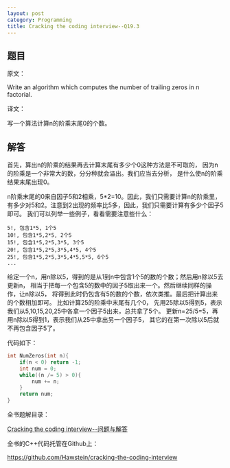 ```yaml
---
layout: post
category: Programming
title: Cracking the coding interview--Q19.3
---
```


## 题目

原文：

Write an algorithm which computes the number of trailing zeros in n 
factorial.	

译文：

写一个算法计算n的阶乘末尾0的个数。

## 解答

首先，算出n的阶乘的结果再去计算末尾有多少个0这种方法是不可取的，
因为n的阶乘是一个非常大的数，分分种就会溢出。我们应当去分析，
是什么使n的阶乘结果末尾出现0。

n阶乘末尾的0来自因子5和2相乘，5*2=10。因此，我们只需要计算n的阶乘里，
有多少对5和2。注意到2出现的频率比5多，因此，我们只需要计算有多少个因子5即可。
我们可以列举一些例子，看看需要注意些什么：

	5!, 包含1*5, 1个5
	10!, 包含1*5,2*5, 2个5
	15!, 包含1*5,2*5,3*5, 3个5
	20!, 包含1*5,2*5,3*5,4*5, 4个5
	25!, 包含1*5,2*5,3*5,4*5,5*5, 6个5
	...

给定一个n，用n除以5，得到的是从1到n中包含1个5的数的个数；然后用n除以5去更新n，
相当于把每一个包含5的数中的因子5取出来一个。然后继续同样的操作，让n除以5，
将得到此时仍包含有5的数的个数，依次类推。最后把计算出来的个数相加即可。
比如计算25的阶乘中末尾有几个0，
先用25除以5得到5，表示我们从5,10,15,20,25中各拿一个因子5出来，总共拿了5个。
更新n=25/5=5，再用n除以5得到1，表示我们从25中拿出另一个因子5，
其它的在第一次除以5后就不再包含因子5了。

代码如下：

```cpp
int NumZeros(int n){
    if(n < 0) return -1;
    int num = 0;
    while((n /= 5) > 0){
        num += n;
    }
    return num;
}
```


全书题解目录：

[Cracking the coding interview--问题与解答](/posts/ctci-solutions-contents.html)

全书的C++代码托管在Github上：

<https://github.com/Hawstein/cracking-the-coding-interview>

